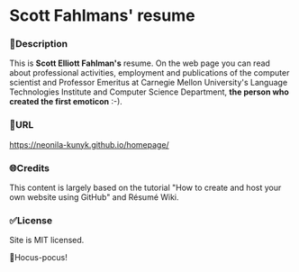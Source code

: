 # Scott Fahlmans' resume
### 📝Description
This is **Scott Elliott Fahlman's** resume. On the web page you can read about professional activities, employment and publications of the computer scientist and Professor Emeritus at Carnegie Mellon University's Language Technologies Institute and Computer Science Department, **the person who created the first emoticon** :-).
### 🔗URL
https://neonila-kunyk.github.io/homepage/
### 🌐Credits
This content is largely based on the tutorial "How to create and host your own website using GitHub" and Résumé Wiki.
### ✅License
Site is MIT licensed.

🧙Hocus-pocus!


